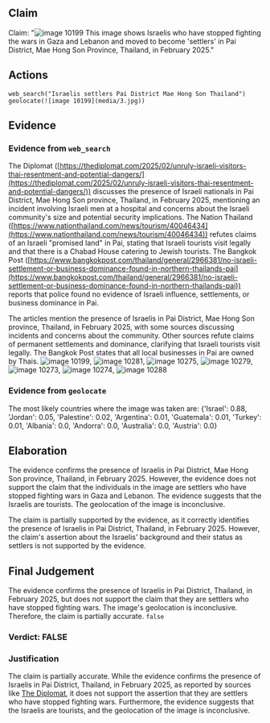 ## Claim
Claim: "![image 10199](media/3.jpg) This image shows Israelis who have stopped fighting the wars in Gaza and Lebanon and moved to become 'settlers' in Pai District, Mae Hong Son Province, Thailand, in February 2025."

## Actions
```
web_search("Israelis settlers Pai District Mae Hong Son Thailand")
geolocate(![image 10199](media/3.jpg))
```

## Evidence
### Evidence from `web_search`
The Diplomat ([https://thediplomat.com/2025/02/unruly-israeli-visitors-thai-resentment-and-potential-dangers/](https://thediplomat.com/2025/02/unruly-israeli-visitors-thai-resentment-and-potential-dangers/)) discusses the presence of Israeli nationals in Pai District, Mae Hong Son province, Thailand, in February 2025, mentioning an incident involving Israeli men at a hospital and concerns about the Israeli community's size and potential security implications. The Nation Thailand ([https://www.nationthailand.com/news/tourism/40046434](https://www.nationthailand.com/news/tourism/40046434)) refutes claims of an Israeli "promised land" in Pai, stating that Israeli tourists visit legally and that there is a Chabad House catering to Jewish tourists. The Bangkok Post ([https://www.bangkokpost.com/thailand/general/2966381/no-israeli-settlement-or-business-dominance-found-in-northern-thailands-pai](https://www.bangkokpost.com/thailand/general/2966381/no-israeli-settlement-or-business-dominance-found-in-northern-thailands-pai)) reports that police found no evidence of Israeli influence, settlements, or business dominance in Pai.

The articles mention the presence of Israelis in Pai District, Mae Hong Son province, Thailand, in February 2025, with some sources discussing incidents and concerns about the community. Other sources refute claims of permanent settlements and dominance, clarifying that Israeli tourists visit legally. The Bangkok Post states that all local businesses in Pai are owned by Thais. ![image 10199](media/3.jpg), ![image 10281](media/2025-08-30_23-14-1756595665-173482.jpg), ![image 10275](media/2025-08-30_23-14-1756595661-984567.jpg), ![image 10279](media/2025-08-30_23-14-1756595663-935279.jpg), ![image 10273](media/2025-08-30_23-14-1756595659-082733.jpg), ![image 10274](media/2025-08-30_23-14-1756595660-375189.jpg), ![image 10288](media/2025-08-30_23-14-1756595679-621736.jpg)


### Evidence from `geolocate`
The most likely countries where the image was taken are: {'Israel': 0.88, 'Jordan': 0.05, 'Palestine': 0.02, 'Argentina': 0.01, 'Guatemala': 0.01, 'Turkey': 0.01, 'Albania': 0.0, 'Andorra': 0.0, 'Australia': 0.0, 'Austria': 0.0}

## Elaboration
The evidence confirms the presence of Israelis in Pai District, Mae Hong Son province, Thailand, in February 2025. However, the evidence does not support the claim that the individuals in the image are settlers who have stopped fighting wars in Gaza and Lebanon. The evidence suggests that the Israelis are tourists. The geolocation of the image is inconclusive.

The claim is partially supported by the evidence, as it correctly identifies the presence of Israelis in Pai District, Thailand, in February 2025. However, the claim's assertion about the Israelis' background and their status as settlers is not supported by the evidence.


## Final Judgement
The evidence confirms the presence of Israelis in Pai District, Thailand, in February 2025, but does not support the claim that they are settlers who have stopped fighting wars. The image's geolocation is inconclusive. Therefore, the claim is partially accurate. `false`

### Verdict: FALSE

### Justification
The claim is partially accurate. While the evidence confirms the presence of Israelis in Pai District, Thailand, in February 2025, as reported by sources like [The Diplomat](https://thediplomat.com/2025/02/unruly-israeli-visitors-thai-resentment-and-potential-dangers/), it does not support the assertion that they are settlers who have stopped fighting wars. Furthermore, the evidence suggests that the Israelis are tourists, and the geolocation of the image is inconclusive.
